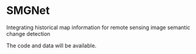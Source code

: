 # SMGNet
Integrating historical map information for remote sensing image semantic change detection

The code and data will be available.
